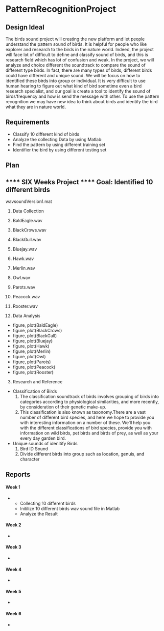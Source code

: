 # PatternRecognitionProject

## Design Ideal
The birds sound project will creating the new platform and let people understand the pattern sound of birds. It is helpful for people who like explorer and research to the birds in the nature world. Indeed, the project will face lot of difficult to define and classify sound of birds, and this is research field which has lot of confusion and weak. In the project, we will analyze and choice different the soundtrack to compare the sound of different type birds. In fact, there are many types of birds, different birds could have different and unique sound. We will be focus on how to identified these birds into group or individual. It is very difficult to use human hearing to figure out what kind of bird sometime even a bird research specialist, and our goal is create a tool to identify the sound of birds’frequency and how is send the message with other. To use the pattern recognition we may have new idea to think about birds and identify the bird what they are in nature world.

## Requirements
* Classify 10 different kind of birds
* Analyze the collecting Data by using Matlab
* Find the pattern by using different training set
* Identifier the bird by using different testing set

## Plan
**** SIX Weeks Project **** Goal: Identified 10 different birds
-
wavsoundVersion1.mat

1. Data Collection
  1. BaldEagle.wav
  2. BlackCrows.wav
  3. BlackGull.wav
  4. Bluejay.wav
  5. Hawk.wav
  6. Merlin.wav
  7. Owl.wav
  8. Parots.wav
  9. Peacock.wav
  10. Rooster.wav

2. Data Analysis
  * figure, plot(BaldEagle)
  * figure, plot(BlackCrows)
  * figure, plot(BlackGull)
  * figure, plot(Bluejay)
  * figure, plot(Hawk)
  * figure, plot(Merlin)
  * figure, plot(Owl)
  * figure, plot(Parots)
  * figure, plot(Peacock)
  * figure, plot(Rooster)

3. Research and Reference 
  * Classification of Birds
    1. The classification soundtrack of birds involves grouping of birds into categories according to physiological similarities, and more recently, by consideration of their genetic make-up. 
    2. This classification is also known as taxonomy.There are a vast number of different bird species, and here we hope to provide you with interesting information on a number of these. We’ll help you with the different classifications of bird species, provide you with information on wild birds, pet birds and birds of prey, as well as your every day garden bird.
  * Unique sounds of idenitify Birds
    1. Bird ID Sound 
    2. Divide different birds into group such as location, genuis, and character

## Reports
#### Week 1
-
  * Collecting 10 different birds
  * Initilize 10 different birds wav sound file in Matlab 
  * Analyze the Result

#### Week 2
-
#### Week 3
-
#### Week 4
-
#### Week 5
-
#### Week 6
-
